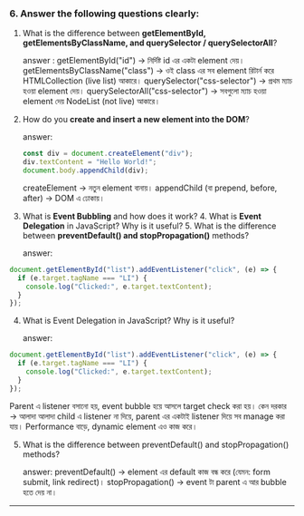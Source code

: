 ### 6. Answer the following questions clearly:

1. What is the difference between **getElementById, getElementsByClassName, and querySelector / querySelectorAll**?

   answer :
   getElementById("id") → নির্দিষ্ট id এর একটা element দেয়।
   getElementsByClassName("class") → ওই class এর সব element রিটার্ন করে HTMLCollection (live list) আকারে।
   querySelector("css-selector") → প্রথম ম্যাচ হওয়া element দেয়।
   querySelectorAll("css-selector") → সবগুলো ম্যাচ হওয়া element দেয় NodeList (not live) আকারে।

2. How do you **create and insert a new element into the DOM**?

   answer:

   ```js
   const div = document.createElement("div");
   div.textContent = "Hello World!";
   document.body.appendChild(div);
   ```

   createElement → নতুন element বানায়।
   appendChild (বা prepend, before, after) → DOM এ ঢোকায়।

3. What is **Event Bubbling** and how does it work? 4. What is **Event Delegation** in JavaScript? Why is it useful? 5. What is the difference between **preventDefault() and stopPropagation()** methods?

   answer:

```js
document.getElementById("list").addEventListener("click", (e) => {
  if (e.target.tagName === "LI") {
    console.log("Clicked:", e.target.textContent);
  }
});
```

4. What is Event Delegation in JavaScript? Why is it useful?

   answer:

```js
document.getElementById("list").addEventListener("click", (e) => {
  if (e.target.tagName === "LI") {
    console.log("Clicked:", e.target.textContent);
  }
});
```

Parent এ listener বসানো হয়, event bubble হয়ে আসলে target check করা হয়।
কেন দরকার → আলাদা আলাদা child এ listener না দিয়ে, parent এর একটাই listener দিয়ে সব manage করা যায়। Performance বাড়ে, dynamic element এও কাজ করে।

5. What is the difference between preventDefault() and stopPropagation() methods?

   answer:
   preventDefault() → element এর default কাজ বন্ধ করে (যেমন: form submit, link redirect)।
   stopPropagation() → event টা parent এ আর bubble হতে দেয় না।

---
